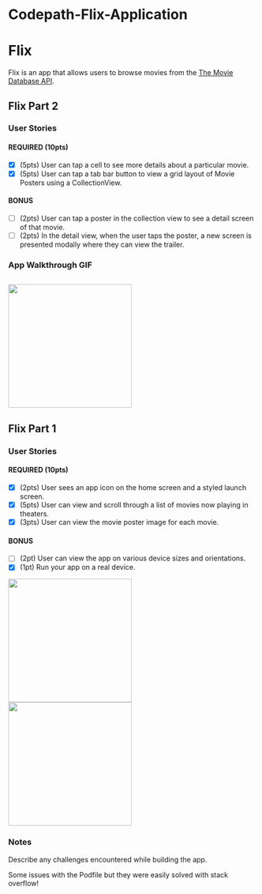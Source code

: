 # Codepath-Flix-Application

# Flix

Flix is an app that allows users to browse movies from the [The Movie Database API](http://docs.themoviedb.apiary.io/#).


## Flix Part 2

### User Stories

#### REQUIRED (10pts)
- [X] (5pts) User can tap a cell to see more details about a particular movie.
- [X] (5pts) User can tap a tab bar button to view a grid layout of Movie Posters using a CollectionView.

#### BONUS
- [ ] (2pts) User can tap a poster in the collection view to see a detail screen of that movie.
- [ ] (2pts) In the detail view, when the user taps the poster, a new screen is presented modally where they can view the trailer.

### App Walkthrough GIF

<img src="https://media.giphy.com/media/w8bLyRWShD50Y9fl1I/giphy.gif" width=250><br>
---

## Flix Part 1

### User Stories

#### REQUIRED (10pts)
- [X] (2pts) User sees an app icon on the home screen and a styled launch screen.
- [X] (5pts) User can view and scroll through a list of movies now playing in theaters.
- [X] (3pts) User can view the movie poster image for each movie.

#### BONUS
- [ ] (2pt) User can view the app on various device sizes and orientations.
- [X] (1pt) Run your app on a real device.

<img src="https://media.giphy.com/media/D2vhBqK7n2oPFfBVpv/giphy.gif" width=250><br>
<img src="https://media.giphy.com/media/NmIyDAQvXnIBLxjpP8/giphy.gif" width=250><br>

### Notes
Describe any challenges encountered while building the app.

Some issues with the Podfile but they were easily solved with stack overflow!
